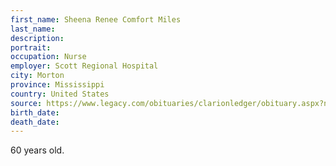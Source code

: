```yaml
---
first_name: Sheena Renee Comfort Miles
last_name: 
description: 
portrait: 
occupation: Nurse
employer: Scott Regional Hospital
city: Morton
province: Mississippi
country: United States
source: https://www.legacy.com/obituaries/clarionledger/obituary.aspx?n=sheena-renee-comfort-miles&amp;pid=196131201&amp;fhid=17539
birth_date: 
death_date: 
---
```


60 years old.